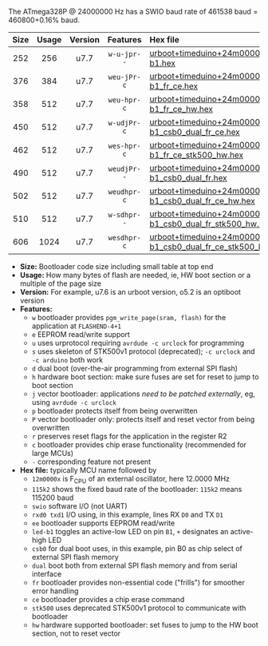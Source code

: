 The ATmega328P @ 24000000 Hz has a SWIO baud rate of 461538 baud = 460800+0.16% baud.

|Size|Usage|Version|Features|Hex file|
|:-:|:-:|:-:|:-:|:--|
|252|256|u7.7|`w-u-jpr--`|[urboot+timeduino+24m0000x++460k8_swio_rxd0_txd1_led-b1.hex](https://raw.githubusercontent.com/stefanrueger/urboot.hex/main/boards/timeduino/external_oscillator/fcpu+24m0000_Hz/br++460k8_bps/urboot+timeduino+24m0000x++460k8_swio_rxd0_txd1_led-b1.hex)|
|376|384|u7.7|`weu-jPr-c`|[urboot+timeduino+24m0000x++460k8_swio_rxd0_txd1_ee_led-b1_fr_ce.hex](https://raw.githubusercontent.com/stefanrueger/urboot.hex/main/boards/timeduino/external_oscillator/fcpu+24m0000_Hz/br++460k8_bps/urboot+timeduino+24m0000x++460k8_swio_rxd0_txd1_ee_led-b1_fr_ce.hex)|
|358|512|u7.7|`weu-hpr-c`|[urboot+timeduino+24m0000x++460k8_swio_rxd0_txd1_ee_led-b1_fr_ce_hw.hex](https://raw.githubusercontent.com/stefanrueger/urboot.hex/main/boards/timeduino/external_oscillator/fcpu+24m0000_Hz/br++460k8_bps/urboot+timeduino+24m0000x++460k8_swio_rxd0_txd1_ee_led-b1_fr_ce_hw.hex)|
|450|512|u7.7|`w-udjPr-c`|[urboot+timeduino+24m0000x++460k8_swio_rxd0_txd1_led-b1_csb0_dual_fr_ce.hex](https://raw.githubusercontent.com/stefanrueger/urboot.hex/main/boards/timeduino/external_oscillator/fcpu+24m0000_Hz/br++460k8_bps/urboot+timeduino+24m0000x++460k8_swio_rxd0_txd1_led-b1_csb0_dual_fr_ce.hex)|
|462|512|u7.7|`wes-hpr-c`|[urboot+timeduino+24m0000x++460k8_swio_rxd0_txd1_ee_led-b1_fr_ce_stk500_hw.hex](https://raw.githubusercontent.com/stefanrueger/urboot.hex/main/boards/timeduino/external_oscillator/fcpu+24m0000_Hz/br++460k8_bps/urboot+timeduino+24m0000x++460k8_swio_rxd0_txd1_ee_led-b1_fr_ce_stk500_hw.hex)|
|490|512|u7.7|`weudjPr--`|[urboot+timeduino+24m0000x++460k8_swio_rxd0_txd1_ee_led-b1_csb0_dual_fr.hex](https://raw.githubusercontent.com/stefanrueger/urboot.hex/main/boards/timeduino/external_oscillator/fcpu+24m0000_Hz/br++460k8_bps/urboot+timeduino+24m0000x++460k8_swio_rxd0_txd1_ee_led-b1_csb0_dual_fr.hex)|
|502|512|u7.7|`weudhpr-c`|[urboot+timeduino+24m0000x++460k8_swio_rxd0_txd1_ee_led-b1_csb0_dual_fr_ce_hw.hex](https://raw.githubusercontent.com/stefanrueger/urboot.hex/main/boards/timeduino/external_oscillator/fcpu+24m0000_Hz/br++460k8_bps/urboot+timeduino+24m0000x++460k8_swio_rxd0_txd1_ee_led-b1_csb0_dual_fr_ce_hw.hex)|
|510|512|u7.7|`w-sdhpr--`|[urboot+timeduino+24m0000x++460k8_swio_rxd0_txd1_led-b1_csb0_dual_fr_stk500_hw.hex](https://raw.githubusercontent.com/stefanrueger/urboot.hex/main/boards/timeduino/external_oscillator/fcpu+24m0000_Hz/br++460k8_bps/urboot+timeduino+24m0000x++460k8_swio_rxd0_txd1_led-b1_csb0_dual_fr_stk500_hw.hex)|
|606|1024|u7.7|`wesdhpr-c`|[urboot+timeduino+24m0000x++460k8_swio_rxd0_txd1_ee_led-b1_csb0_dual_fr_ce_stk500_hw.hex](https://raw.githubusercontent.com/stefanrueger/urboot.hex/main/boards/timeduino/external_oscillator/fcpu+24m0000_Hz/br++460k8_bps/urboot+timeduino+24m0000x++460k8_swio_rxd0_txd1_ee_led-b1_csb0_dual_fr_ce_stk500_hw.hex)|

- **Size:** Bootloader code size including small table at top end
- **Usage:** How many bytes of flash are needed, ie, HW boot section or a multiple of the page size
- **Version:** For example, u7.6 is an urboot version, o5.2 is an optiboot version
- **Features:**
  + `w` bootloader provides `pgm_write_page(sram, flash)` for the application at `FLASHEND-4+1`
  + `e` EEPROM read/write support
  + `u` uses urprotocol requiring `avrdude -c urclock` for programming
  + `s` uses skeleton of STK500v1 protocol (deprecated); `-c urclock` and `-c arduino` both work
  + `d` dual boot (over-the-air programming from external SPI flash)
  + `h` hardware boot section: make sure fuses are set for reset to jump to boot section
  + `j` vector bootloader: applications *need to be patched externally*, eg, using `avrdude -c urclock`
  + `p` bootloader protects itself from being overwritten
  + `P` vector bootloader only: protects itself and reset vector from being overwritten
  + `r` preserves reset flags for the application in the register R2
  + `c` bootloader provides chip erase functionality (recommended for large MCUs)
  + `-` corresponding feature not present
- **Hex file:** typically MCU name followed by
  + `12m0000x` is F<sub>CPU</sub> of an external oscillator, here 12.0000 MHz
  + `115k2` shows the fixed baud rate of the bootloader: `115k2` means 115200 baud
  + `swio` software I/O (not UART)
  + `rxd0 txd1` I/O using, in this example, lines RX `D0` and TX `D1`
  + `ee` bootloader supports EEPROM read/write
  + `led-b1` toggles an active-low LED on pin `B1`, `+` designates an active-high LED
  + `csb0` for dual boot uses, in this example, pin B0 as chip select of external SPI flash memory
  + `dual` boot both from external SPI flash memory and from serial interface
  + `fr` bootloader provides non-essential code ("frills") for smoother error handling
  + `ce` bootloader provides a chip erase command
  + `stk500` uses deprecated STK500v1 protocol to communicate with bootloader
  + `hw` hardware supported bootloader: set fuses to jump to the HW boot section, not to reset vector
